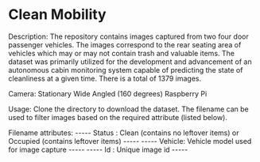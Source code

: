 # Clean Mobility
Description: The repository contains images captured from two four door passenger vehicles. The images correspond to the rear seating area of vehicles which may or may not contain trash and valuable items. The dataset was primarily utilized for the development and advancement of an autonomous cabin monitoring system capable of predicting the state of cleanliness at a given time. There is a total of 1379 images.

Camera: Stationary Wide Angled (160 degrees) Raspberry Pi

Usage: Clone the directory to download the dataset. The filename can be used to filter images based on the required attribute (listed below).

Filename attributes:
----- Status : Clean (contains no leftover items) or Occupied (contains leftover items) -----
----- Vehicle: Vehicle model used for image capture -----
----- Id     : Unique image id -----
